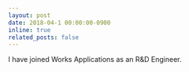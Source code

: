 ```yaml
---
layout: post
date: 2018-04-1 00:00:00-0900
inline: true
related_posts: false
---
```


I have joined Works Applications as an R&D Engineer.
